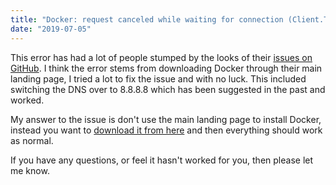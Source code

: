 ```yaml
---
title: "Docker: request canceled while waiting for connection (Client.Timeout exceeded while awaiting headers)"
date: "2019-07-05"
---
```


This error has had a lot of people stumped by the looks of their [issues on GitHub](https://github.com/docker/kitematic/issues). I think the error stems from downloading Docker through their main landing page, I tried a lot to fix the issue and with no luck. This included switching the DNS over to 8.8.8.8 which has been suggested in the past and worked.

My answer to the issue is don't use the main landing page to install Docker, instead you want to [download it from here](https://docs.docker.com/install/#supported-platforms) and then everything should work as normal.

If you have any questions, or feel it hasn't worked for you, then please let me know.
